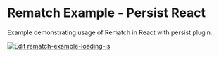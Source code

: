 # Rematch Example - Persist React

Example demonstrating usage of Rematch in React with persist plugin.

[![Edit rematch-example-loading-js](https://codesandbox.io/static/img/play-codesandbox.svg)](https://codesandbox.io/s/github/rematch/rematch/tree/next/examples/persist-react?fontsize=14&hidenavigation=1&theme=dark)
